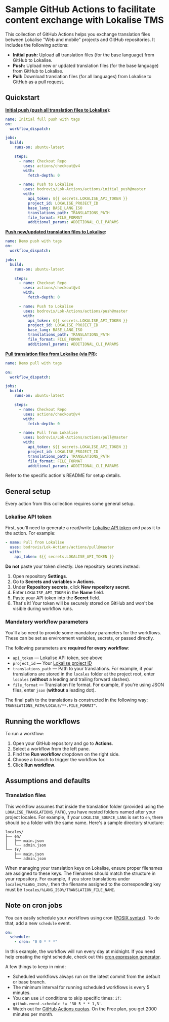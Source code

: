 # Sample GitHub Actions to facilitate content exchange with Lokalise TMS

This collection of GitHub Actions helps you exchange translation files between Lokalise "Web and mobile" projects and GitHub repositories. It includes the following actions:

- **Initial push:** Upload all translation files (for the base language) from GitHub to Lokalise.
- **Push:** Upload new or updated translation files (for the base language) from GitHub to Lokalise.
- **Pull:** Download translation files (for all languages) from Lokalise to GitHub as a pull request.

## Quickstart

**[Initial push (push all translation files to Lokalise)](./actions/initial_push/README.md):**

```yaml
name: Initial full push with tags
on:
  workflow_dispatch:

jobs:
  build:
    runs-on: ubuntu-latest

    steps:
      - name: Checkout Repo
        uses: actions/checkout@v4
        with:
          fetch-depth: 0

      - name: Push to Lokalise
        uses: bodrovis/Lok-Actions/actions/initial_push@master
        with:
          api_token: ${{ secrets.LOKALISE_API_TOKEN }}
          project_id: LOKALISE_PROJECT_ID
          base_lang: BASE_LANG_ISO
          translations_path: TRANSLATIONS_PATH
          file_format: FILE_FORMAT
          additional_params: ADDITIONAL_CLI_PARAMS
```

**[Push new/updated translation files to Lokalise](./actions/push/README.md):**

```yaml
name: Demo push with tags
on:
  workflow_dispatch:

jobs:
  build:
    runs-on: ubuntu-latest

    steps:
      - name: Checkout Repo
        uses: actions/checkout@v4
        with:
          fetch-depth: 0

      - name: Push to Lokalise
        uses: bodrovis/Lok-Actions/actions/push@master
        with:
          api_token: ${{ secrets.LOKALISE_API_TOKEN }}
          project_id: LOKALISE_PROJECT_ID
          base_lang: BASE_LANG_ISO
          translations_path: TRANSLATIONS_PATH
          file_format: FILE_FORMAT
          additional_params: ADDITIONAL_CLI_PARAMS
```

**[Pull translation files from Lokalise (via PR)](./actions/pull/README.md):**

```yaml
name: Demo pull with tags

on:
  workflow_dispatch:

jobs:
  build:
    runs-on: ubuntu-latest

    steps:
      - name: Checkout Repo
        uses: actions/checkout@v4
        with:
          fetch-depth: 0

      - name: Pull from Lokalise
        uses: bodrovis/Lok-Actions/actions/pull@master
        with:
          api_token: ${{ secrets.LOKALISE_API_TOKEN }}
          project_id: LOKALISE_PROJECT_ID
          translations_path: TRANSLATIONS_PATH
          file_format: FILE_FORMAT
          additional_params: ADDITIONAL_CLI_PARAMS
```

Refer to the specific action's README for setup details.

## General setup

Every action from this collection requires some general setup.

### Lokalise API token

First, you'll need to generate a read/write [Lokalise API token](https://docs.lokalise.com/en/articles/1929556-api-and-sdk-tokens#h_9ea8e7ff3c) and pass it to the action. For example:

```yaml
- name: Pull from Lokalise
  uses: bodrovis/Lok-Actions/actions/pull@master
  with:
    api_token: ${{ secrets.LOKALISE_API_TOKEN }}
```

**Do not** paste your token directly. Use repository secrets instead:

1. Open repository **Settings**.
2. Go to **Secrets and variables > Actions**.
3. Under **Repository secrets**, click **New repository secret**.
4. Enter `LOKALISE_API_TOKEN` in the **Name** field.
5. Paste your API token into the **Secret** field.
6. That's it! Your token will be securely stored on GitHub and won't be visible during workflow runs.

### Mandatory workflow parameters

You'll also need to provide some mandatory parameters for the workflows. These can be set as environment variables, secrets, or passed directly.

The following parameters are **required for every workflow**:

- `api_token` — Lokalise API token, see above
- `project_id` — Your [Lokalise project ID](https://docs.lokalise.com/en/articles/2136085-project-settings#general)
- `translations_path` — Path to your translations. For example, if your translations are stored in the `locales` folder at the project root, enter `locales` (**without** a leading and trailing forward slashes).
- `file_format` — Translation file format. For example, if you're using JSON files, enter `json` (**without** a leading dot).

The final path to the translations is constructed in the following way: `TRANSLATIONS_PATH/LOCALE/**.FILE_FORMAT"`.

## Running the workflows

To run a workflow:

1. Open your GitHub repository and go to **Actions**.
2. Select a workflow from the left pane.
3. Find the **Run workflow** dropdown on the right side.
4. Choose a branch to trigger the workflow for.
5. Click **Run workflow**.

## Assumptions and defaults

### Translation files

This workflow assumes that inside the translation folder (provided using the `LOKALISE_TRANSLATIONS_PATH`), you have nested folders named after your project locales. For example, if your `LOKALISE_SOURCE_LANG` is set to `en`, there should be a folder with the same name. Here's a sample directory structure:

```
locales/
├── en/
│   ├── main.json
│   └── admin.json
└── fr/
    ├── main.json
    └── admin.json
```

When managing your translation keys on Lokalise, ensure proper filenames are assigned to these keys. The filenames should match the structure in your repository. For example, if you store translations under `locales/%LANG_ISO%/`, then the filename assigned to the corresponding key must be `locales/%LANG_ISO%/TRANSLATION_FILE_NAME`.

## Note on cron jobs

You can easily schedule your workflows using cron ([POSIX syntax](https://pubs.opengroup.org/onlinepubs/9699919799/utilities/crontab.html#tag_20_25_07)). To do that, add a new `schedule` event.

```yaml
on:
  schedule:
    - cron: "0 0 * * *"
```

In this example, the workflow will run every day at midnight. If you need help creating the right schedule, check out this [cron expression generator](https://crontab.guru/).

A few things to keep in mind:

- Scheduled workflows always run on the latest commit from the default or base branch.
- The minimum interval for running scheduled workflows is every 5 minutes.
- You can use `if` conditions to skip specific times: `if: github.event.schedule != '30 5 * * 1,3'`.
- Watch out for [GitHub Actions quotas](https://docs.github.com/en/billing/managing-billing-for-github-actions/about-billing-for-github-actions). On the Free plan, you get 2000 minutes per month.
